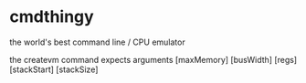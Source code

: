 # cmdthingy
the world's best command line / CPU emulator

the createvm command expects arguments [maxMemory] [busWidth] [regs] [stackStart] [stackSize]
